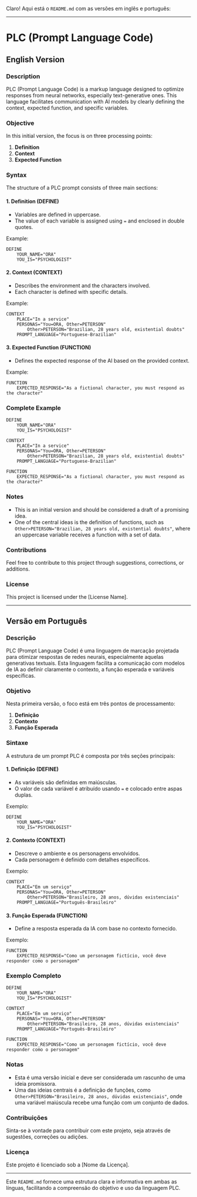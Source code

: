 Claro! Aqui está o `README.md` com as versões em inglês e português:

---

# PLC (Prompt Language Code)

## English Version

### Description

PLC (Prompt Language Code) is a markup language designed to optimize responses from neural networks, especially text-generative ones. This language facilitates communication with AI models by clearly defining the context, expected function, and specific variables.

### Objective

In this initial version, the focus is on three processing points:
1. **Definition**
2. **Context**
3. **Expected Function**

### Syntax

The structure of a PLC prompt consists of three main sections:

#### 1. Definition (DEFINE)
- Variables are defined in uppercase.
- The value of each variable is assigned using `=` and enclosed in double quotes.

Example:
```plaintext
DEFINE 
    YOUR_NAME="ORA"
    YOU_IS="PSYCHOLOGIST"
```

#### 2. Context (CONTEXT)
- Describes the environment and the characters involved.
- Each character is defined with specific details.

Example:
```plaintext
CONTEXT
    PLACE="In a service"
    PERSONAS="You=ORA, Other=PETERSON"
        Other>PETERSON="Brazilian, 28 years old, existential doubts"
    PROMPT_LANGUAGE="Portuguese-Brazilian"
```

#### 3. Expected Function (FUNCTION)
- Defines the expected response of the AI based on the provided context.

Example:
```plaintext
FUNCTION
    EXPECTED_RESPONSE="As a fictional character, you must respond as the character"
```

### Complete Example

```plaintext
DEFINE 
    YOUR_NAME="ORA"
    YOU_IS="PSYCHOLOGIST"

CONTEXT
    PLACE="In a service"
    PERSONAS="You=ORA, Other=PETERSON"
        Other>PETERSON="Brazilian, 28 years old, existential doubts"
    PROMPT_LANGUAGE="Portuguese-Brazilian"
    
FUNCTION
    EXPECTED_RESPONSE="As a fictional character, you must respond as the character"
```

### Notes

- This is an initial version and should be considered a draft of a promising idea.
- One of the central ideas is the definition of functions, such as `Other>PETERSON="Brazilian, 28 years old, existential doubts"`, where an uppercase variable receives a function with a set of data.

### Contributions

Feel free to contribute to this project through suggestions, corrections, or additions.

### License

This project is licensed under the [License Name].

---

## Versão em Português

### Descrição

PLC (Prompt Language Code) é uma linguagem de marcação projetada para otimizar respostas de redes neurais, especialmente aquelas generativas textuais. Esta linguagem facilita a comunicação com modelos de IA ao definir claramente o contexto, a função esperada e variáveis específicas.

### Objetivo

Nesta primeira versão, o foco está em três pontos de processamento:
1. **Definição**
2. **Contexto**
3. **Função Esperada**

### Sintaxe

A estrutura de um prompt PLC é composta por três seções principais:

#### 1. Definição (DEFINE)
- As variáveis são definidas em maiúsculas.
- O valor de cada variável é atribuído usando `=` e colocado entre aspas duplas.

Exemplo:
```plaintext
DEFINE 
    YOUR_NAME="ORA"
    YOU_IS="PSYCHOLOGIST"
```

#### 2. Contexto (CONTEXT)
- Descreve o ambiente e os personagens envolvidos.
- Cada personagem é definido com detalhes específicos.

Exemplo:
```plaintext
CONTEXT
    PLACE="Em um serviço"
    PERSONAS="You=ORA, Other=PETERSON"
        Other>PETERSON="Brasileiro, 28 anos, dúvidas existenciais"
    PROMPT_LANGUAGE="Português-Brasileiro"
```

#### 3. Função Esperada (FUNCTION)
- Define a resposta esperada da IA com base no contexto fornecido.

Exemplo:
```plaintext
FUNCTION
    EXPECTED_RESPONSE="Como um personagem fictício, você deve responder como o personagem"
```

### Exemplo Completo

```plaintext
DEFINE 
    YOUR_NAME="ORA"
    YOU_IS="PSYCHOLOGIST"

CONTEXT
    PLACE="Em um serviço"
    PERSONAS="You=ORA, Other=PETERSON"
        Other>PETERSON="Brasileiro, 28 anos, dúvidas existenciais"
    PROMPT_LANGUAGE="Português-Brasileiro"
    
FUNCTION
    EXPECTED_RESPONSE="Como um personagem fictício, você deve responder como o personagem"
```

### Notas

- Esta é uma versão inicial e deve ser considerada um rascunho de uma ideia promissora.
- Uma das ideias centrais é a definição de funções, como `Other>PETERSON="Brasileiro, 28 anos, dúvidas existenciais"`, onde uma variável maiúscula recebe uma função com um conjunto de dados.

### Contribuições

Sinta-se à vontade para contribuir com este projeto, seja através de sugestões, correções ou adições.

### Licença

Este projeto é licenciado sob a [Nome da Licença].

---

Este `README.md` fornece uma estrutura clara e informativa em ambas as línguas, facilitando a compreensão do objetivo e uso da linguagem PLC.